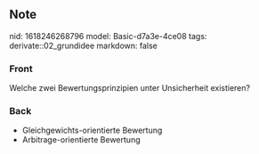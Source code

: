## Note
nid: 1618246268796
model: Basic-d7a3e-4ce08
tags: derivate::02_grundidee
markdown: false

### Front
Welche zwei Bewertungsprinzipien unter Unsicherheit existieren?

### Back
<div>
  <div>
    <ul>
      <li>Gleichgewichts-orientierte Bewertung
      <li>Arbitrage-orientierte Bewertung
    </ul>
  </div>
</div>
